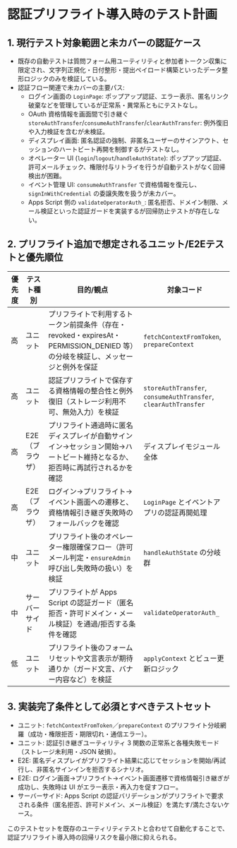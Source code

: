 # 認証プリフライト導入時のテスト計画

## 1. 現行テスト対象範囲と未カバーの認証ケース
- 既存の自動テストは質問フォーム用ユーティリティと参加者トークン収集に限定され、文字列正規化・日付整形・提出ペイロード構築といったデータ整形ロジックのみを検証している。
- 認証フロー関連で未カバーの主要パス:
  - ログイン画面の `LoginPage`: ポップアップ認証、エラー表示、匿名リンク破棄などを管理しているが正常系・異常系ともにテストなし。
  - OAuth 資格情報を画面間で引き継ぐ `storeAuthTransfer`/`consumeAuthTransfer`/`clearAuthTransfer`: 例外復旧や入力検証を含むが未検証。
  - ディスプレイ画面: 匿名認証の強制、非匿名ユーザーのサインアウト、セッションのハートビート再開を制御するがテストなし。
  - オペレーター UI (`login`/`logout`/`handleAuthState`): ポップアップ認証、許可メールチェック、権限付与リトライを行うが自動テストがなく回帰検出が困難。
  - イベント管理 UI: `consumeAuthTransfer` で資格情報を復元し、`signInWithCredential` の委譲失敗を扱うが未カバー。
  - Apps Script 側の `validateOperatorAuth_`: 匿名拒否、ドメイン制限、メール検証といった認証ガードを実装するが回帰防止テストが存在しない。

## 2. プリフライト追加で想定されるユニット/E2Eテストと優先順位
| 優先度 | テスト種別 | 目的/観点 | 対象コード |
| --- | --- | --- | --- |
| 高 | ユニット | プリフライトで利用するトークン前提条件（存在・revoked・expiresAt・PERMISSION_DENIED 等）の分岐を検証し、メッセージと例外を保証 | `fetchContextFromToken`, `prepareContext` |
| 高 | ユニット | 認証プリフライトで保存する資格情報の整合性と例外復旧（ストレージ利用不可、無効入力）を検証 | `storeAuthTransfer`, `consumeAuthTransfer`, `clearAuthTransfer` |
| 高 | E2E（ブラウザ） | プリフライト通過時に匿名ディスプレイが自動サインイン→セッション開始→ハートビート維持となるか、拒否時に再試行されるかを確認 | ディスプレイモジュール全体 |
| 高 | E2E（ブラウザ） | ログイン→プリフライト→イベント画面への遷移と、資格情報引き継ぎ失敗時のフォールバックを確認 | `LoginPage` とイベントアプリの認証再開処理 |
| 中 | ユニット | プリフライト後のオペレーター権限確保フロー（許可メール判定・`ensureAdmin` 呼び出し失敗時の扱い）を検証 | `handleAuthState` の分岐群 |
| 中 | サーバーサイド | プリフライトが Apps Script の認証ガード（匿名拒否・許可ドメイン・メール検証）を通過/拒否する条件を確認 | `validateOperatorAuth_` |
| 低 | ユニット | プリフライト後のフォームリセットや文言表示が期待通りか（ガード文言、バナー内容など）を検証 | `applyContext` とビュー更新ロジック |

## 3. 実装完了条件として必須とすべきテストセット
- ユニット: `fetchContextFromToken`／`prepareContext` のプリフライト分岐網羅（成功・権限拒否・期限切れ・通信エラー）。
- ユニット: 認証引き継ぎユーティリティ 3 関数の正常系と各種失敗モード（ストレージ未利用・JSON 破損）。
- E2E: 匿名ディスプレイがプリフライト結果に応じてセッションを開始/再試行し、非匿名サインインを拒否するシナリオ。
- E2E: ログイン画面→プリフライト→イベント画面遷移で資格情報引き継ぎが成功し、失敗時は UI がエラー表示・再入力を促すフロー。
- サーバーサイド: Apps Script の認証バリデーションがプリフライトで要求される条件（匿名拒否、許可ドメイン、メール検証）を満たす/満たさないケース。

このテストセットを既存のユーティリティテストと合わせて自動化することで、認証プリフライト導入時の回帰リスクを最小限に抑えられる。
